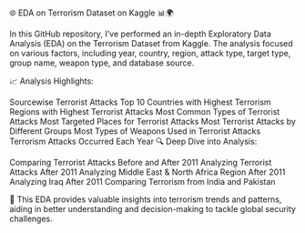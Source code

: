 🌐 EDA on Terrorism Dataset on Kaggle 📊🌍

In this GitHub repository, I've performed an in-depth Exploratory Data Analysis (EDA) on the Terrorism Dataset from Kaggle. The analysis focused on various factors, including year, country, region, attack type, target type, group name, weapon type, and database source.

📈 Analysis Highlights:

Sourcewise Terrorist Attacks
Top 10 Countries with Highest Terrorism
Regions with Highest Terrorist Attacks
Most Common Types of Terrorist Attacks
Most Targeted Places for Terrorist Attacks
Most Terrorist Attacks by Different Groups
Most Types of Weapons Used in Terrorist Attacks
Terrorism Attacks Occurred Each Year
🔍 Deep Dive into Analysis:

Comparing Terrorist Attacks Before and After 2011
Analyzing Terrorist Attacks After 2011
Analyzing Middle East & North Africa Region After 2011
Analyzing Iraq After 2011
Comparing Terrorism from India and Pakistan

🚀 This EDA provides valuable insights into terrorism trends and patterns, aiding in better understanding and decision-making to tackle global security challenges.

